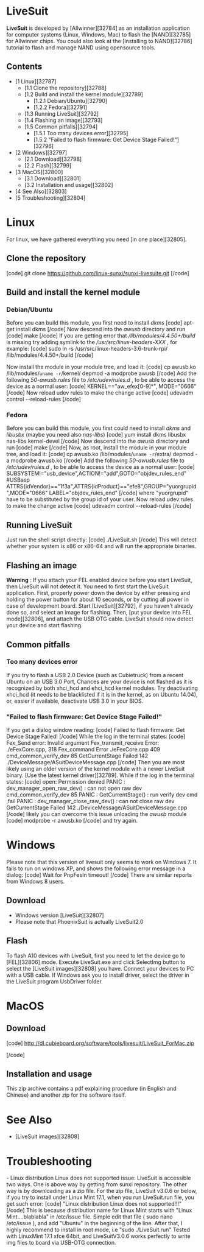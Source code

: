 # LiveSuit
**LiveSuit** is developed by [Allwinner][32784] as an installation application for computer systems (Linux, Windows, Mac) to flash the [NAND][32785] for Allwinner chips. 
You could also look at the [Installing to NAND][32786] tutorial to flash and manage NAND using opensource tools. 
## Contents
  * [1 Linux][32787]
    * [1.1 Clone the repository][32788]
    * [1.2 Build and install the kernel module][32789]
      * [1.2.1 Debian/Ubuntu][32790]
      * [1.2.2 Fedora][32791]
    * [1.3 Running LiveSuit][32792]
    * [1.4 Flashing an image][32793]
    * [1.5 Common pitfalls][32794]
      * [1.5.1 Too many devices error][32795]
      * [1.5.2 "Failed to flash firmware: Get Device Stage Failed!"][32796]
  * [2 Windows][32797]
    * [2.1 Download][32798]
    * [2.2 Flash][32799]
  * [3 MacOS][32800]
    * [3.1 Download][32801]
    * [3.2 Installation and usage][32802]
  * [4 See Also][32803]
  * [5 Troubleshooting][32804]

# Linux
For linux, we have gathered everything you need [in one place][32805]. 
## Clone the repository
[code] 
    git clone https://github.com/linux-sunxi/sunxi-livesuite.git
[/code]
## Build and install the kernel module
### Debian/Ubuntu
Before you can build this module, you first need to install _dkms_
[code] 
    apt-get install dkms
[/code]
Now descend into the _awusb_ directory and run 
[code] 
    make
[/code]
If you are getting error that _/lib/modules/4.4.50+/build_ is missing try adding symlink to the _/usr/src/linux-headers-XXX_ , for example: 
[code] 
    sudo ln -s /usr/src/linux-headers-3.6-trunk-rpi/ /lib/modules/4.4.50+/build
[/code]
  
Now install the module in your module tree, and load it: 
[code] 
    cp awusb.ko /lib/modules/`uname -r`/kernel/
    depmod -a
    modprobe awusb
[/code]
Add the following _50-awusb.rules_ file to _/etc/udev/rules.d_ , to be able to access the device as a normal user: 
[code] 
    KERNEL=="aw_efex[0-9]*", MODE="0666"
[/code]
Now reload udev rules to make the change active 
[code] 
    udevadm control --reload-rules
[/code]
### Fedora
Before you can build this module, you first could need to install _dkms_ and _libusbx_ (maybe you need also _nas-libs_) 
[code] 
    yum install dkms libusbx nas-libs kernel-devel
[/code]
Now descend into the _awusb_ directory and run 
[code] 
    make
[/code]
Now, as root, install the module in your module tree, and load it: 
[code] 
    cp awusb.ko /lib/modules/`uname -r`/extra/
    depmod -a
    modprobe awusb.ko
[/code]
Add the following _50-awusb.rules_ file to _/etc/udev/rules.d_ , to be able to access the device as a normal user: 
[code] 
    SUBSYSTEM!="usb_device",ACTION!="add",GOTO="objdev_rules_end"
    #USBasp
    ATTRS{idVendor}=="1f3a",ATTRS{idProduct}=="efe8",GROUP="yuorgrupid",MODE="0666"
    LABEL="objdev_rules_end"
[/code]
where "yuorgrupid" have to be substituted by the group id of your user. 
Now reload udev rules to make the change active 
[code] 
    udevadm control --reload-rules
[/code]
## Running LiveSuit
Just run the shell script directly: 
[code] 
    ./LiveSuit.sh
[/code]
This will detect whether your system is x86 or x86-64 and will run the appropriate binaries. 
## Flashing an image
**Warning** : If you attach your FEL enabled device before you start LiveSuit, then LiveSuit will not detect it. You need to first start the LiveSuit application. 
First, properly power down the device by either pressing and holding the power button for about 10 seconds, or by cutting all power in case of development board. 
Start [LiveSuit][32792], if you haven't already done so, and select an image for flashing. 
Then, [put your device into FEL mode][32806], and attach the USB OTG cable. 
LiveSuit should now detect your device and start flashing. 
## Common pitfalls
### Too many devices error
If you try to flash a USB 2.0 Device (such as Cubietruck) from a recent Ubuntu on an USB 3.0 Port, Chances are your device is not flashed as it is recognized by both xhci_hcd and ehci_hcd kernel modules. Try deactivating xhci_hcd (it needs to be blacklisted if it is in the kernel, as on Ubuntu 14.04), or, easier if available, deactivate USB 3.0 in your BIOS. 
### "Failed to flash firmware: Get Device Stage Failed!"
If you get a dialog window reading: 
[code] 
    Failed to flash firmware: Get Device Stage Failed!
[/code]
While the log in the terminal states: 
[code] 
    Fex_Send error: Invalid argument
    Fex_transmit_receive Error: ./eFexCore.cpp, 318
    Fex_command Error ./eFexCore.cpp 409
    cmd_common_verify_dev 85
    GetCurrentStage Failed 142 ./DeviceMessage/ASuitDeviceMessage.cpp
[/code]
Then you are most likely using an older version of the kernel module with a newer LiveSuit binary. [Use the latest kernel driver][32789]. 
While if the log in the terminal states: 
[code] 
    open: Permission denied
    PANIC : dev_manager_open_raw_dev() : can not open raw dev
    cmd_common_verify_dev 85
    PANIC : GetCurrentStage() : run verify dev cmd ,fail
    PANIC : dev_manager_close_raw_dev() : can not close raw dev
    GetCurrentStage Failed 142 ./DeviceMessage/ASuitDeviceMessage.cpp
[/code]
likely you can overcome this issue unloading the _awusb_ module 
[code] 
    modprobe -r awusb.ko 
[/code]
and try again. 
# Windows
Please note that this version of livesuit only seems to work on Windows 7. 
It fails to run on windows XP, and shows the following error message in a dialog: 
[code] 
    Wait for PnpFesIn timeout!
[/code]
There are similar reports from Windows 8 users. 
## Download
  * Windows version [LiveSuit][32807]
  * Please note that PhoenixSuit is actually LiveSuit2.0

## Flash
To flash A10 devices with LiveSuit, first you need to let the device go to [FEL][32806] mode. 
Execute LiveSuit.exe and click SelectImg button to select the [LiveSuit images][32808] you have. Connect your devices to PC with a USB cable. If Windows ask you to install driver, select the driver in the LiveSuit program UsbDriver folder. 
# MacOS
## Download
[code] 
    <http://dl.cubieboard.org/software/tools/livesuit/LiveSuit_ForMac.zip>
    
[/code]
## Installation and usage
This zip archive contains a pdf explaining procedure (in English and Chinese) and another zip for the software itself. 
# See Also
  * [LiveSuit images][32808]

# Troubleshooting
\- Linux distribution Linux does not supported issue: 
LiveSuit is accessible two ways. One is above way by getting from sunxi repository. The other way is by downloading as a zip file. For the zip file, LiveSuit v3.0.6 or below, if you try to install under Linux Mint 17.1, when you run LiveSuit.run file, you get such error: 
[code] 
    "Linux distribution Linux does not supported!!!"
[/code]
This is because distribution name for Linux Mint starts with "Linux Mint....blablabla" in /etc/issue file. Simple edit that file ( sudo nano /etc/issue ), and add "Ubuntu" in the beginning of the line. 
After that, I highly recommend to install in root mode, i.e "sudo ./LiveSuit.run" Tested with LinuxMint 17.1 xfce 64bit, and LiveSuitV3.0.6 works perfectly to write img files to board via USB-OTG connection.
